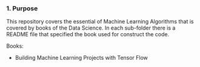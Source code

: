 ### 1. Purpose
This repository covers the essential of Machine Learning Algorithms that is covered by books of the Data Science.
In each sub-folder there is a README file that specified the book used for construct the code.

Books:

- Building Machine Learning Projects with Tensor Flow
     
     


